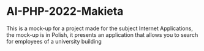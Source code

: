 # AI-PHP-2022-Makieta
This is a mock-up for a project made for the subject Internet Applications, the mock-up is in Polish, it presents an application that allows you to search for employees of a university building

